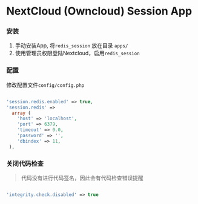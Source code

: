 NextCloud (Owncloud) Session App
===

### 安装

1. 手动安装App, 将`redis_session` 放在目录 `apps/`
2. 使用管理员权限登陆Nextcloud，启用`redis_session`


### 配置

修改配置文件`config/config.php`

```php

'session.redis.enabled' => true,
'session.redis' => 
  array (
    'host' => 'localhost',
    'port' => 6379,
    'timeout' => 0.0,
    'password' => '',
    'dbindex' => 11,
 ),

```


### 关闭代码检查

> 代码没有进行代码签名，因此会有代码检查错误提醒

```php

'integrity.check.disabled' => true

```